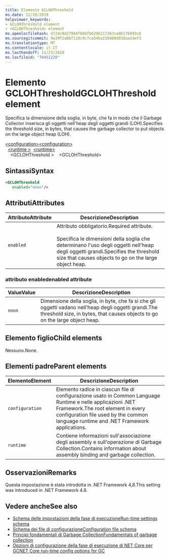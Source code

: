 ```yaml
---
title: Elemento GCLOHThreshold
ms.date: 11/20/2019
helpviewer_keywords:
- GCLOHThreshold element
- <GCLOHThreshold> element
ms.openlocfilehash: d72dc9d27984f60dfb6296217263ce8b176093c6
ms.sourcegitcommit: 9a39f2a06f110c9c7ca54ba216900d038aa14ef3
ms.translationtype: MT
ms.contentlocale: it-IT
ms.lasthandoff: 11/23/2019
ms.locfileid: "74451220"
---
```

# <a name="gclohthreshold-element"></a><span data-ttu-id="694ae-102">Elemento GCLOHThreshold</span><span class="sxs-lookup"><span data-stu-id="694ae-102">GCLOHThreshold element</span></span>

<span data-ttu-id="694ae-103">Specifica la dimensione della soglia, in byte, che fa in modo che il Garbage Collector inserisca gli oggetti nell'heap degli oggetti grandi (LOH).</span><span class="sxs-lookup"><span data-stu-id="694ae-103">Specifies the threshold size, in bytes, that causes the garbage collector to put objects on the large object heap (LOH).</span></span>

<span data-ttu-id="694ae-104">[\<configuration>](../configuration-element.md)</span><span class="sxs-lookup"><span data-stu-id="694ae-104">[\<configuration>](../configuration-element.md)</span></span>\
<span data-ttu-id="694ae-105">&nbsp;&nbsp;[\<runtime >](runtime-element.md)</span><span class="sxs-lookup"><span data-stu-id="694ae-105">&nbsp;&nbsp;[\<runtime>](runtime-element.md)</span></span>\
<span data-ttu-id="694ae-106">&nbsp;&nbsp;&nbsp;&nbsp;\<GCLOHThreshold ></span><span class="sxs-lookup"><span data-stu-id="694ae-106">&nbsp;&nbsp;&nbsp;&nbsp;\<GCLOHThreshold></span></span>

## <a name="syntax"></a><span data-ttu-id="694ae-107">Sintassi</span><span class="sxs-lookup"><span data-stu-id="694ae-107">Syntax</span></span>

```xml
<GCLOHThreshold
   enabled="nnnn"/>
```

## <a name="attributes"></a><span data-ttu-id="694ae-108">Attributi</span><span class="sxs-lookup"><span data-stu-id="694ae-108">Attributes</span></span>

|<span data-ttu-id="694ae-109">Attributo</span><span class="sxs-lookup"><span data-stu-id="694ae-109">Attribute</span></span>|<span data-ttu-id="694ae-110">Descrizione</span><span class="sxs-lookup"><span data-stu-id="694ae-110">Description</span></span>|
|---------------|-----------------|
|`enabled`|<span data-ttu-id="694ae-111">Attributo obbligatorio.</span><span class="sxs-lookup"><span data-stu-id="694ae-111">Required attribute.</span></span><br /><br /><span data-ttu-id="694ae-112">Specifica le dimensioni della soglia che determinano l'uso degli oggetti nell'heap degli oggetti grandi.</span><span class="sxs-lookup"><span data-stu-id="694ae-112">Specifies the threshold size that causes objects to go on the large object heap.</span></span>|

### <a name="enabled-attribute"></a><span data-ttu-id="694ae-113">attributo enabled</span><span class="sxs-lookup"><span data-stu-id="694ae-113">enabled attribute</span></span>

|<span data-ttu-id="694ae-114">Value</span><span class="sxs-lookup"><span data-stu-id="694ae-114">Value</span></span>|<span data-ttu-id="694ae-115">Descrizione</span><span class="sxs-lookup"><span data-stu-id="694ae-115">Description</span></span>|
|-----------|-----------------|
|`nnnn`|<span data-ttu-id="694ae-116">Dimensione della soglia, in byte, che fa sì che gli oggetti vadano nell'heap degli oggetti grandi.</span><span class="sxs-lookup"><span data-stu-id="694ae-116">The threshold size, in bytes, that causes objects to go on the large object heap.</span></span>|

## <a name="child-elements"></a><span data-ttu-id="694ae-117">Elemento figlio</span><span class="sxs-lookup"><span data-stu-id="694ae-117">Child elements</span></span>

<span data-ttu-id="694ae-118">Nessuno.</span><span class="sxs-lookup"><span data-stu-id="694ae-118">None.</span></span>

## <a name="parent-elements"></a><span data-ttu-id="694ae-119">Elementi padre</span><span class="sxs-lookup"><span data-stu-id="694ae-119">Parent elements</span></span>

|<span data-ttu-id="694ae-120">Elemento</span><span class="sxs-lookup"><span data-stu-id="694ae-120">Element</span></span>|<span data-ttu-id="694ae-121">Descrizione</span><span class="sxs-lookup"><span data-stu-id="694ae-121">Description</span></span>|
|-------------|-----------------|
|`configuration`|<span data-ttu-id="694ae-122">Elemento radice in ciascun file di configurazione usato in Common Language Runtime e nelle applicazioni .NET Framework.</span><span class="sxs-lookup"><span data-stu-id="694ae-122">The root element in every configuration file used by the common language runtime and .NET Framework applications.</span></span>|
|`runtime`|<span data-ttu-id="694ae-123">Contiene informazioni sull'associazione degli assembly e sull'operazione di Garbage Collection.</span><span class="sxs-lookup"><span data-stu-id="694ae-123">Contains information about assembly binding and garbage collection.</span></span>|

## <a name="remarks"></a><span data-ttu-id="694ae-124">Osservazioni</span><span class="sxs-lookup"><span data-stu-id="694ae-124">Remarks</span></span>

<span data-ttu-id="694ae-125">Questa impostazione è stata introdotta in .NET Framework 4,8.</span><span class="sxs-lookup"><span data-stu-id="694ae-125">This setting was introduced in .NET Framework 4.8.</span></span>

## <a name="see-also"></a><span data-ttu-id="694ae-126">Vedere anche</span><span class="sxs-lookup"><span data-stu-id="694ae-126">See also</span></span>

- [<span data-ttu-id="694ae-127">Schema delle impostazioni della fase di esecuzione</span><span class="sxs-lookup"><span data-stu-id="694ae-127">Run-time settings schema</span></span>](index.md)
- [<span data-ttu-id="694ae-128">Schema dei file di configurazione</span><span class="sxs-lookup"><span data-stu-id="694ae-128">Configuration file schema</span></span>](../index.md)
- [<span data-ttu-id="694ae-129">Principi fondamentali di Garbage Collection</span><span class="sxs-lookup"><span data-stu-id="694ae-129">Fundamentals of garbage collection</span></span>](../../../../standard/garbage-collection/fundamentals.md)
- [<span data-ttu-id="694ae-130">Opzioni di configurazione della fase di esecuzione di NET Core per GC</span><span class="sxs-lookup"><span data-stu-id="694ae-130">NET Core run-time config options for GC</span></span>](../../../../core/run-time-config/garbage-collector.md)
